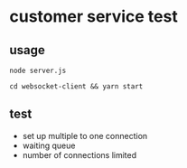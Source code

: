 # customer service test

## usage

```node server.js```

```cd websocket-client && yarn start```

## test

- set up multiple to one connection
- waiting queue
- number of connections limited